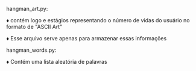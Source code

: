 hangman_art.py:

   ♦ contém logo e estágios representando o número de vidas do usuário no formato de "ASCII Art"
   
   ♦ Esse arquivo serve apenas para armazenar essas informações

hangman_words.py:

   ♦ Contém uma lista aleatória de palavras 
